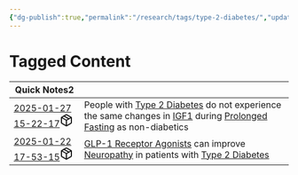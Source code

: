 ```yaml
---
{"dg-publish":true,"permalink":"/research/tags/type-2-diabetes/","updated":"2025-01-30T16:37:20-05:00"}
---
```


# Tagged Content
<div><table class="dataview table-view-table"><thead class="table-view-thead"><tr class="table-view-tr-header"><th class="table-view-th"><span>Quick Notes</span><span class="dataview small-text">2</span></th><th class="table-view-th"><span></span></th></tr></thead><tbody class="table-view-tbody"><tr><td><span><a data-tooltip-position="top" aria-label="Research/Quick Notes/2025-01-27 15-22-17.md" data-href="Research/Quick Notes/2025-01-27 15-22-17.md" href="Research/Quick Notes/2025-01-27 15-22-17.md" class="internal-link" target="_blank" rel="noopener nofollow" fileclass-name="Research Links">2025-01-27 15-22-17</a><a class="metadata-menu fileclass-icon"><svg xmlns="http://www.w3.org/2000/svg" width="24" height="24" viewBox="0 0 24 24" fill="none" stroke="currentColor" stroke-width="2" stroke-linecap="round" stroke-linejoin="round" class="svg-icon lucide-package"><path d="m7.5 4.27 9 5.15"></path><path d="M21 8a2 2 0 0 0-1-1.73l-7-4a2 2 0 0 0-2 0l-7 4A2 2 0 0 0 3 8v8a2 2 0 0 0 1 1.73l7 4a2 2 0 0 0 2 0l7-4A2 2 0 0 0 21 16Z"></path><path d="m3.3 7 8.7 5 8.7-5"></path><path d="M12 22V12"></path></svg></a></span></td><td><span>People with <a data-href="Type 2 Diabetes" href="Type 2 Diabetes" class="internal-link" target="_blank" rel="noopener nofollow">Type 2 Diabetes</a> do not experience the same changes in <a data-href="IGF1" href="IGF1" class="internal-link" target="_blank" rel="noopener nofollow">IGF1</a> during <a data-href="Prolonged Fasting" href="Prolonged Fasting" class="internal-link" target="_blank" rel="noopener nofollow">Prolonged Fasting</a> as non-diabetics</span></td></tr><tr><td><span><a data-tooltip-position="top" aria-label="Research/Quick Notes/2025-01-22 17-53-15.md" data-href="Research/Quick Notes/2025-01-22 17-53-15.md" href="Research/Quick Notes/2025-01-22 17-53-15.md" class="internal-link" target="_blank" rel="noopener nofollow" fileclass-name="Research Links">2025-01-22 17-53-15</a><a class="metadata-menu fileclass-icon"><svg xmlns="http://www.w3.org/2000/svg" width="24" height="24" viewBox="0 0 24 24" fill="none" stroke="currentColor" stroke-width="2" stroke-linecap="round" stroke-linejoin="round" class="svg-icon lucide-package"><path d="m7.5 4.27 9 5.15"></path><path d="M21 8a2 2 0 0 0-1-1.73l-7-4a2 2 0 0 0-2 0l-7 4A2 2 0 0 0 3 8v8a2 2 0 0 0 1 1.73l7 4a2 2 0 0 0 2 0l7-4A2 2 0 0 0 21 16Z"></path><path d="m3.3 7 8.7 5 8.7-5"></path><path d="M12 22V12"></path></svg></a></span></td><td><span><a data-href="GLP-1 Receptor Agonists" href="GLP-1 Receptor Agonists" class="internal-link" target="_blank" rel="noopener nofollow">GLP-1 Receptor Agonists</a> can improve <a data-href="Neuropathy" href="Neuropathy" class="internal-link" target="_blank" rel="noopener nofollow">Neuropathy</a> in patients with <a data-href="Type 2 Diabetes" href="Type 2 Diabetes" class="internal-link" target="_blank" rel="noopener nofollow">Type 2 Diabetes</a></span></td></tr></tbody></table></div>

